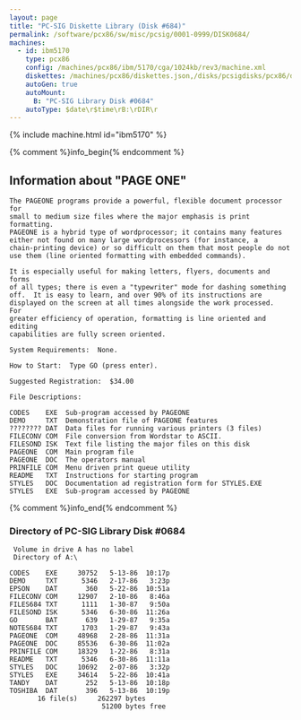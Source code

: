 ```yaml
---
layout: page
title: "PC-SIG Diskette Library (Disk #684)"
permalink: /software/pcx86/sw/misc/pcsig/0001-0999/DISK0684/
machines:
  - id: ibm5170
    type: pcx86
    config: /machines/pcx86/ibm/5170/cga/1024kb/rev3/machine.xml
    diskettes: /machines/pcx86/diskettes.json,/disks/pcsigdisks/pcx86/diskettes.json
    autoGen: true
    autoMount:
      B: "PC-SIG Library Disk #0684"
    autoType: $date\r$time\rB:\rDIR\r
---
```


{% include machine.html id="ibm5170" %}

{% comment %}info_begin{% endcomment %}

## Information about "PAGE ONE"

    The PAGEONE programs provide a powerful, flexible document processor for
    small to medium size files where the major emphasis is print formatting.
    PAGEONE is a hybrid type of wordprocessor; it contains many features
    either not found on many large wordprocessors (for instance, a
    chain-printing device) or so difficult on them that most people do not
    use them (line oriented formatting with embedded commands).
    
    It is especially useful for making letters, flyers, documents and forms
    of all types; there is even a "typewriter" mode for dashing something
    off.  It is easy to learn, and over 90% of its instructions are
    displayed on the screen at all times alongside the work processed.  For
    greater efficiency of operation, formatting is line oriented and editing
    capabilities are fully screen oriented.
    
    System Requirements:  None.
    
    How to Start:  Type GO (press enter).
    
    Suggested Registration:  $34.00
    
    File Descriptions:
    
    CODES    EXE  Sub-program accessed by PAGEONE
    DEMO     TXT  Demonstration file of PAGEONE features
    ???????? DAT  Data files for running various printers (3 files)
    FILECONV COM  File conversion from Wordstar to ASCII.
    FILESOND ISK  Text file listing the major files on this disk
    PAGEONE  COM  Main program file
    PAGEONE  DOC  The operators manual
    PRINFILE COM  Menu driven print queue utility
    README   TXT  Instructions for starting program
    STYLES   DOC  Documentation ad registration form for STYLES.EXE
    STYLES   EXE  Sub-program accessed by PAGEONE
{% comment %}info_end{% endcomment %}


### Directory of PC-SIG Library Disk #0684

     Volume in drive A has no label
     Directory of A:\

    CODES    EXE     30752   5-13-86  10:17p
    DEMO     TXT      5346   2-17-86   3:23p
    EPSON    DAT       360   5-22-86  10:51a
    FILECONV COM     12907   2-10-86   8:46a
    FILES684 TXT      1111   1-30-87   9:50a
    FILESOND ISK      5346   6-30-86  11:26a
    GO       BAT       639   1-29-87   9:35a
    NOTES684 TXT      1703   1-29-87   9:43a
    PAGEONE  COM     48968   2-28-86  11:31a
    PAGEONE  DOC     85536   6-30-86  11:02a
    PRINFILE COM     18329   1-22-86   8:31a
    README   TXT      5346   6-30-86  11:11a
    STYLES   DOC     10692   2-07-86   3:32p
    STYLES   EXE     34614   5-22-86  10:41a
    TANDY    DAT       252   5-13-86  10:18p
    TOSHIBA  DAT       396   5-13-86  10:19p
           16 file(s)     262297 bytes
                           51200 bytes free

